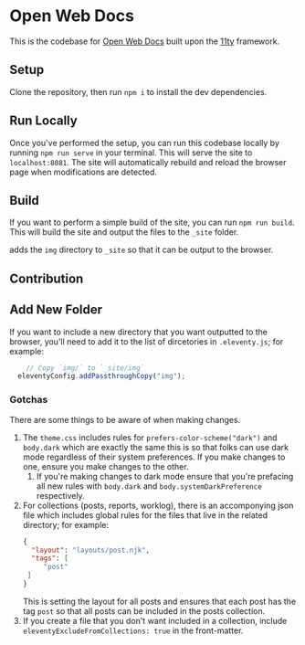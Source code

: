# Open Web Docs

This is the codebase for [Open Web Docs](https://openwebdocs.com) built upon the [11ty](https://www.11ty.dev/) framework.

## Setup

Clone the repository, then run `npm i` to install the dev dependencies.

## Run Locally

Once you've performed the setup, you can run this codebase locally by running `npm run serve` in your terminal. This will serve the site to `localhost:8081`. The site will automatically rebuild and reload the browser page when modifications are detected.

## Build

If you want to perform a simple build of the site, you can run `npm run build`. This will build the site and output the files to the `_site` folder.

adds the `img` directory to `_site` so that it can be output to the browser.

[//]: # (TODO: fill in contribution rules)
## Contribution

## Add New Folder

If you want to include a new directory that you want outputted to the browser, you'll need to add it to the list of dircetories in `.eleventy.js`; for example:

```js
    // Copy `img/` to `_site/img`
  eleventyConfig.addPassthroughCopy("img");
```

### Gotchas

There are some things to be aware of when making changes.
1. The `theme.css` includes rules for `prefers-color-scheme("dark")` and `body.dark` which are exactly the same this is so that folks can use dark mode regardless of their system preferences. If you make changes to one, ensure you make changes to the other.
   1. If you're making changes to dark mode ensure that you're prefacing all new rules with `body.dark` and `body.systemDarkPreference` respectively.
2. For collections (posts, reports, worklog), there is an accomponying json file which includes global rules for the files that live in the related directory; for example:
   ```json
   {
     "layout": "layouts/post.njk",
     "tags": [
        "post"
    ]
   }
   ```
   This is setting the layout for all posts and ensures that each post has the tag `post` so that all posts can be included in the posts collection.
3. If you create a file that you don't want included in a collection, include `eleventyExcludeFromCollections: true` in the front-matter.
